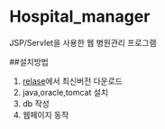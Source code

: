# Hospital_manager
JSP/Servlet을 사용한 웹 병원관리 프로그램

##설치방법
1. [relase](https://github.com/qaws1134/Hospital_manager/releases/tag/1.0)에서 최신버전 다운로드
2. java,oracle,tomcat 설치
3. db 작성
4. 웹페이지 동작

